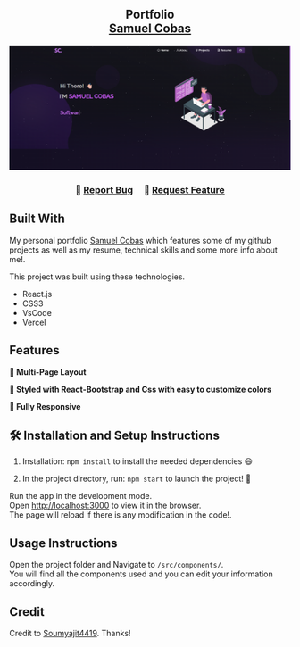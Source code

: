 <h2 align="center">
  Portfolio<br/>
  <a href="https://samuel-cobas-portfolio.vercel.app/" target="_blank">Samuel Cobas</a>
</h2>
<img src="Images/metaimg.png" alt="Preview Website" >
<br/>

<h3 align="center">
    🔹
    <a href="https://github.com/vlicus/Portfolio/issues">Report Bug</a> &nbsp; &nbsp;
    🔹
    <a href="https://github.com/vlicus/Portfolio/issues">Request Feature</a>
</h3>

## Built With

My personal portfolio <a href="https://samuel-cobas-portfolio.vercel.app/" target="_blank">Samuel Cobas</a> which features some of my github projects as well as my resume, technical skills and some more info about me!.<br/>

This project was built using these technologies.

- React.js
- CSS3
- VsCode
- Vercel

## Features

**📖 Multi-Page Layout**

**🎨 Styled with React-Bootstrap and Css with easy to customize colors**

**📱 Fully Responsive**

## 🛠 Installation and Setup Instructions

1. Installation: `npm install` to install the needed dependencies 😄

2. In the project directory, run: `npm start` to launch the project! 🚀

Run the app in the development mode.\
Open [http://localhost:3000](http://localhost:3000) to view it in the browser.\
The page will reload if there is any modification in the code!.

## Usage Instructions

Open the project folder and Navigate to `/src/components/`. <br/>
You will find all the components used and you can edit your information accordingly.

## Credit

Credit to [Soumyajit4419](https://github.com/soumyajit4419/Portfolio). Thanks!
